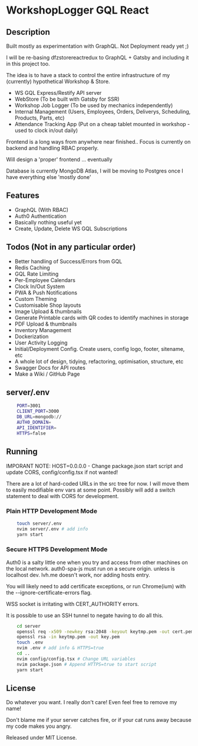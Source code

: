 # WorkshopLogger GQL React

## Description

Built mostly as experimentation with GraphQL. Not Deployment ready yet ;)

I will be re-basing dfzstorereactredux to GraphQL + Gatsby and including it in this project too.

The idea is to have a stack to control the entire infrastructure of my (currently) hypothetical Workshop & Store.

- WS GQL Express/Restify API server
- WebStore (To be built with Gatsby for SSR)
- Workshop Job Logger (To be used by mechanics independently)
- Internal Management (Users, Employees, Orders, Deliverys, Scheduling, Products, Parts, etc)
- Attendance Tracking App (Put on a cheap tablet mounted in workshop - used to clock in/out daily)

Frontend is a long ways from anywhere near finished.. Focus is currently on backend and handling RBAC properly.

Will design a 'proper' frontend ... eventually

Database is currently MongoDB Atlas, I will be moving to Postgres once I have everything else 'mostly done'

## Features

- GraphQL (With RBAC)
- Auth0 Authentication
- Basically nothing useful yet
- Create, Update, Delete WS GQL Subscriptions

## Todos (Not in any particular order)

- Better handling of Success/Errors from GQL
- Redis Caching
- GQL Rate Limiting
- Per-Employee Calendars
- Clock In/Out System
- PWA & Push Notifications
- Custom Theming
- Customisable Shop layouts
- Image Upload & thumbnails
- Generate Printable cards with QR codes to identify machines in storage
- PDF Upload & thumbnails
- Inventory Management
- Dockerization
- User Activity Logging
- Initial/Deployment Config. Create users, config logo, footer, sitename, etc
- A whole lot of design, tidying, refactoring, optimisation, structure, etc
- Swagger Docs for API routes
- Make a Wiki / GitHub Page

## server/.env

```bash
    PORT=3001
    CLIENT_PORT=3000
    DB_URL=mongodb://
    AUTH0_DOMAIN=
    API_IDENTIFIER=
    HTTPS=false
```

## Running

IMPORANT NOTE: HOST=0.0.0.0 - Change package.json start script and update CORS, config/config.tsx if not wanted!

There are a lot of hard-coded URLs in the src tree for now. I will move them to easily modifiable env vars at some point. Possibly will add a switch statement to deal with CORS for development.

### Plain HTTP Development Mode

```bash
    touch server/.env
    nvim server/.env # add info
    yarn start
```

### Secure HTTPS Development Mode

Auth0 is a salty little one when you try and access from other machines on the local network. auth0-spa-js must run on a secure origin. unless is localhost dev. lvh.me doesn't work, nor adding hosts entry.

You will likely need to add certificate exceptions, or run Chrome(ium) with the --ignore-certificate-errors flag.

WSS socket is irritating with CERT_AUTHORITY errors.

It is possible to use an SSH tunnel to negate having to do all this.

```bash
    cd server
    openssl req -x509 -newkey rsa:2048 -keyout keytmp.pem -out cert.pem -days 365
    openssl rsa -in keytmp.pem -out key.pem
    touch .env
    nvim .env # add info & HTTPS=true
    cd ..
    nvim config/config.tsx # Change URL variables
    nvim package.json # Append HTTPS=true to start script
    yarn start
```

## License

Do whatever you want. I really don't care! Even feel free to remove my name!

Don't blame me if your server catches fire, or if your cat runs away because my code makes you angry.

Released under MIT License.
